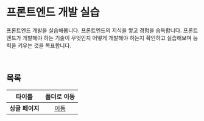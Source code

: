 # 프론트엔드 개발 실습
프론트엔드 개발을 실습해봅니다. 프론트엔드의 지식을 쌓고 경험을 습득합니다. 프론트엔드가 개발해야 하는 기술이 무엇인지 어떻게 개발해야 하는지 확인하고 실습해보며 능력을 키우는 것을 목표합니다.   

<br/>

## 목록
|타이틀|폴더로 이동|
|---|:---:|
|**싱글 페이지**|[이동](https://github.com/Hschan2/LearnJavascript/tree/main/FrontEnd/FrontEnd-Web/First)|